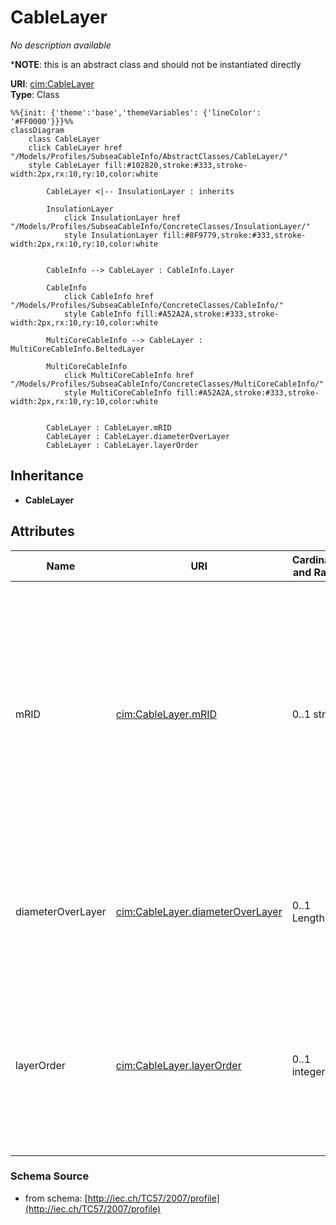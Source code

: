 # CableLayer

_No description available_

*__NOTE__: this is an abstract class and should not be instantiated directly

**URI**: [cim:CableLayer](http://iec.ch/TC57/CIM-generic#CableLayer)<br />
**Type**: Class

```mermaid
%%{init: {'theme':'base','themeVariables': {'lineColor': '#FF0000'}}}%%
classDiagram
    class CableLayer
    click CableLayer href "/Models/Profiles/SubseaCableInfo/AbstractClasses/CableLayer/"
    style CableLayer fill:#102820,stroke:#333,stroke-width:2px,rx:10,ry:10,color:white

        CableLayer <|-- InsulationLayer : inherits

        InsulationLayer
            click InsulationLayer href "/Models/Profiles/SubseaCableInfo/ConcreteClasses/InsulationLayer/"
            style InsulationLayer fill:#8F9779,stroke:#333,stroke-width:2px,rx:10,ry:10,color:white


        CableInfo --> CableLayer : CableInfo.Layer

        CableInfo
            click CableInfo href "/Models/Profiles/SubseaCableInfo/ConcreteClasses/CableInfo/"
            style CableInfo fill:#A52A2A,stroke:#333,stroke-width:2px,rx:10,ry:10,color:white

        MultiCoreCableInfo --> CableLayer : MultiCoreCableInfo.BeltedLayer

        MultiCoreCableInfo
            click MultiCoreCableInfo href "/Models/Profiles/SubseaCableInfo/ConcreteClasses/MultiCoreCableInfo/"
            style MultiCoreCableInfo fill:#A52A2A,stroke:#333,stroke-width:2px,rx:10,ry:10,color:white


        CableLayer : CableLayer.mRID
        CableLayer : CableLayer.diameterOverLayer
        CableLayer : CableLayer.layerOrder
```

## Inheritance
* **CableLayer**

## Attributes
| Name | URI | Cardinality and Range | Description | Inheritance |
| ---  | --- | --- | --- | --- |
| mRID | [cim:CableLayer.mRID](http://iec.ch/TC57/CIM-generic#CableLayer.mRID) | 0..1 string | Master resource identifier issued by a model authority. The mRID is unique within an exchange context. Global uniqueness is easily achieved by using a UUID, as specified in IETF RFC 4122, for the mRID. The use of UUID is strongly recommended.For CIMXML data files in RDF syntax conforming to IEC 61970-552, the mRID is mapped to rdf:ID or rdf:about attributes that identify CIM object elements. | direct |
| diameterOverLayer | [cim:CableLayer.diameterOverLayer](http://iec.ch/TC57/CIM-generic#CableLayer.diameterOverLayer) | 0..1 Length | Use either diameter over layer or layer thickness.Specification varies by manufacturer and manufacturing process. For extruded layers, the diameter is typically provided. For tapes, the thickness is typically applied. | direct |
| layerOrder | [cim:CableLayer.layerOrder](http://iec.ch/TC57/CIM-generic#CableLayer.layerOrder) | 0..1 integer | Order of the layer outwards from the cable core.For a multi-core cable, belted layers must have their own order starting from the first belted layer.Intercalated layers (typically tapes, where each tape is both below and above the other tape) must share the same layer order. | direct |

### Schema Source
* from schema: [http://iec.ch/TC57/2007/profile](http://iec.ch/TC57/2007/profile)
